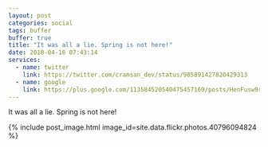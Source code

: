 ```yaml
---
layout: post
categories: social
tags: buffer
buffer: true
title: "It was all a lie. Spring is not here!"
date: 2018-04-16 07:43:14
services: 
  - name: twitter
    link: https://twitter.com/cramsan_dev/status/985891427820429313
  - name: google
    link: https://plus.google.com/113584520540475457169/posts/HenFusw9rpP
---
```


It was all a lie. Spring is not here!

{% include post_image.html image_id=site.data.flickr.photos.40796094824 %}
